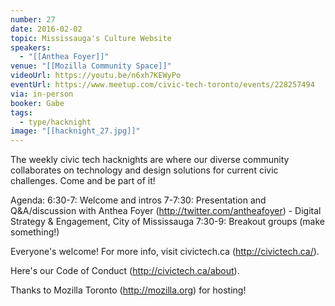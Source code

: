 ```yaml
---
number: 27
date: 2016-02-02
topic: Mississauga's Culture Website
speakers:
  - "[[Anthea Foyer]]"
venue: "[[Mozilla Community Space]]"
videoUrl: https://youtu.be/n6xh7KEWyPo
eventUrl: https://www.meetup.com/civic-tech-toronto/events/228257494
via: in-person
booker: Gabe
tags:
  - type/hacknight
image: "[[hacknight_27.jpg]]"
---
```


The weekly civic tech hacknights are where our diverse community collaborates on technology and design solutions for current civic challenges. Come and be part of it!

Agenda:
6:30-7: Welcome and intros
7-7:30: Presentation and Q&A/discussion with Anthea Foyer (http://twitter.com/antheafoyer) - Digital Strategy & Engagement, City of Mississauga
7:30-9: Breakout groups (make something!)

Everyone's welcome! For more info, visit civictech.ca (http://civictech.ca/).

Here's our Code of Conduct (http://civictech.ca/about).

Thanks to Mozilla Toronto (http://mozilla.org) for hosting!